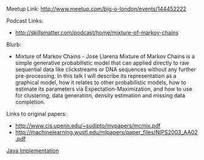 Meetup Link: http://www.meetup.com/big-o-london/events/144452222

Podcast Links:
* http://skillsmatter.com/podcast/home/mixture-of-markov-chains

Blurb:

* Mixture of Markov Chains - Jose Llarena
Mixture of Markov Chains is a simple generative probabilistic model that can applied directly to raw sequential data like clickstreams or DNA sequences without any further pre-processing. In this talk I will describe its representation as a graphical model, how it relates to other probabilistic models, how to estimate its parameters via Expectation-Maximization, and how to use for clustering, data generation, density estimation and missing data completion. 
 
Links to original papers:

* http://www.cis.upenn.edu/~sudipto/mypapers/mcmix.pdf
* http://machinelearning.wustl.edu/mlpapers/paper_files/NIPS2003_AA02.pdf

[Java Implementation](https://github.com/JoseLlarena/Mixtures-Of-Markov-Chains)

